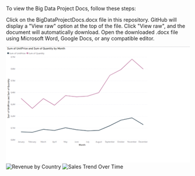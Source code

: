 To view the Big Data Project Docs, follow these steps:

Click on the BigDataProjectDocs.docx file in this repository.
GitHub will display a "View raw" option at the top of the file.
Click "View raw", and the document will automatically download.
Open the downloaded .docx file using Microsoft Word, Google Docs, or any compatible editor.


![average order value over time](https://github.com/natabile/bigdata/blob/main/visualizatioimage/Average%20Order%20Value%20Over%20Time.png?raw=true)
![Revenue by Country](https://github.com/yourusername/yourrepository/raw/main/visualization/Revenue%20by%20Country.png)
![Sales Trend Over Time](https://github.com/yourusername/yourrepository/raw/main/visualization/Sales%20Trend%20Over%20Time.png)


